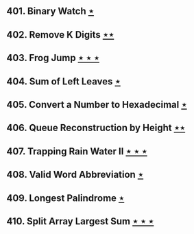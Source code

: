 ## 401. Binary Watch [$\star$](https://leetcode.com/problems/binary-watch)

## 402. Remove K Digits [$\star\star$](https://leetcode.com/problems/remove-k-digits)

## 403. Frog Jump [$\star\star\star$](https://leetcode.com/problems/frog-jump)

## 404. Sum of Left Leaves [$\star$](https://leetcode.com/problems/sum-of-left-leaves)

## 405. Convert a Number to Hexadecimal [$\star$](https://leetcode.com/problems/convert-a-number-to-hexadecimal)

## 406. Queue Reconstruction by Height [$\star\star$](https://leetcode.com/problems/queue-reconstruction-by-height)

## 407. Trapping Rain Water II [$\star\star\star$](https://leetcode.com/problems/trapping-rain-water-ii)

## 408. Valid Word Abbreviation [$\star$](https://leetcode.com/problems/valid-word-abbreviation)

## 409. Longest Palindrome [$\star$](https://leetcode.com/problems/longest-palindrome)

## 410. Split Array Largest Sum [$\star\star\star$](https://leetcode.com/problems/split-array-largest-sum)
